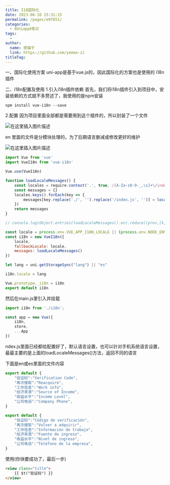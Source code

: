 ```yaml
---
title: I18国际化
date: 2023-06-16 15:31:15
permalink: /pages/e9f851/
categories:
  - 《Uniapp》笔记
tags:
  - 
author: 
  name: 夜猫子
  link: https://github.com/yemao-zi
titleTag: 
---
```

一、国际化使用方案
uni-app是基于vue.js的，因此国际化的方案也是使用的 i18n 插件

二、i18n配置及使用
1.引入i18n插件依赖
首先，我们将i18n插件引入到项目中，安装依赖的方式就不多赘述了，我使用的是npm安装

```
npm install vue-i18n --save
```


2.配置
因为项目里面全部都是需要用到这个插件的，所以封装了一个文件

![在这里插入图片描述](https://img-blog.csdnimg.cn/20210410152911311.png#pic_center)

en
里面的文件是分模块处理的，为了后期语言删减或修改更好的维护

![在这里插入图片描述](https://img-blog.csdnimg.cn/20210410153326778.png#pic_center)

```js
import Vue from 'vue'
import VueI18n from 'vue-i18n'

Vue.use(VueI18n)

function loadLocaleMessages() {
    const locales = require.context('.', true, /[A-Za-z0-9-_,\s]+\/index\.js$/i)
    const messages = {}
    locales.keys().forEach(key => {
        messages[key.replace('./', '').replace('/index.js', '')] = locales(key).default
    })
    return messages
}

// console.log(Object.entries(loadLocaleMessages().en).reduce((prev,[k,v])=>`${prev}\n"${k}","${v}"`,'"中文","English"'))

const locale = process.env.VUE_APP_I18N_LOCALE || (process.env.NODE_ENV === 'production' ? 'id' : 'zh')
const i18n = new VueI18n({
    locale,
    fallbackLocale: locale,
    messages: loadLocaleMessages()
})

let lang = uni.getStorageSync("lang") || "es"

i18n.locale = lang

Vue.prototype._i18n = i18n
export default i18n
```

然后在main.js里引入并挂载

```js
import i18n from './i18n';

const app = new Vue({
    i18n,
    store,
    ...App
})
```

ndex.js里面已经都给配置好了，默认语言设置，也可以针对手机系统语言设置，最最主要的是上面的loadLocaleMessages()方法，返回不同的语言

下面是en或es里面的文件内容

```js
export default {
    "验证码":"Verification Code",
    "再次搜取":"Reacquire",
    "工作信息":"Work info",
    "经济来源":"Source of Income",
    "收益水平":"Income Level",
    "公司电话":"Company Phone",
} 
```

 

```js
export default {
    "验证码":"Código de verificación",
    "再次搜取":"Volver a adquirir",
    "工作信息":"Información de trabajo",
    "经济来源":"Fuente de ingreso",
    "收益水平":"Nivel de ingreso",
    "公司电话":"Teléfono de la empresa",
}  
```

使用(你快要成功了，最后一步)

```html
<view class="title">
	{{ $t("验证码") }}
</view>
```